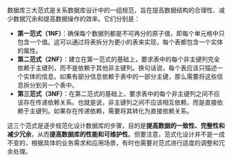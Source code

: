 数据库三大范式是关系数据库设计中的一组规范，旨在提高数据结构的合理性、减少数据冗余和提高数据操作的效率。它们分别是：

+ **第一范式（1NF）**：确保每个数据列都是不可再分的原子值，即每个单元格中只包含一个值。这可以通过将表拆分为更小的表来实现，每个表都包含一个实体的属性。
+ **第二范式（2NF）**：建立在第一范式的基础上，要求表中的每个非主键列完全依赖于主键列，而不是依赖于其他非主键列。换句话说，每个表应该只描述一个实体的信息。如果有部分信息依赖于表中的一部分主键，那么需要将这些信息拆分到另一个表中。
+ **第三范式（3NF）**：在第二范式的基础上，要求表中的每个非主键列之间不应该存在传递依赖关系。也就是说，非主键列之间不应该相互依赖，而是直接依赖于主键列。如果存在传递依赖，需要将其转化为直接依赖关系。

这三个范式是逐步规范化设计数据库的步骤，目的是**提高数据的一致性、完整性和减少冗余**，从而**提高数据库的性能和可维护性**。但要注意，范式化设计并不是一成不变的，根据具体的业务需求和应用场景，有时也需要对范式进行适度的调整和冗余处理。
